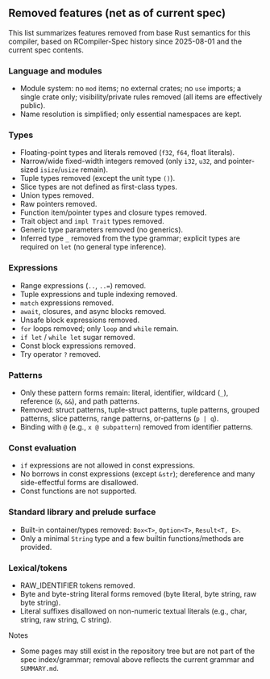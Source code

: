 ## Removed features (net as of current spec)

This list summarizes features removed from base Rust semantics for this compiler, based on RCompiler-Spec history since 2025-08-01 and the current spec contents.

### Language and modules
- Module system: no `mod` items; no external crates; no `use` imports; a single crate only; visibility/private rules removed (all items are effectively public).
- Name resolution is simplified; only essential namespaces are kept.

### Types
- Floating-point types and literals removed (`f32`, `f64`, float literals).
- Narrow/wide fixed-width integers removed (only `i32`, `u32`, and pointer-sized `isize`/`usize` remain).
- Tuple types removed (except the unit type `()`).
- Slice types are not defined as first-class types.
- Union types removed.
- Raw pointers removed.
- Function item/pointer types and closure types removed.
- Trait object and `impl Trait` types removed.
- Generic type parameters removed (no generics).
- Inferred type `_` removed from the type grammar; explicit types are required on `let` (no general type inference).

### Expressions
- Range expressions (`..`, `..=`) removed.
- Tuple expressions and tuple indexing removed.
- `match` expressions removed.
- `await`, closures, and async blocks removed.
- Unsafe block expressions removed.
- `for` loops removed; only `loop` and `while` remain.
- `if let` / `while let` sugar removed.
- Const block expressions removed.
- Try operator `?` removed.

### Patterns
- Only these pattern forms remain: literal, identifier, wildcard (`_`), reference (`&`, `&&`), and path patterns.
- Removed: struct patterns, tuple-struct patterns, tuple patterns, grouped patterns, slice patterns, range patterns, or-patterns (`p | q`).
- Binding with `@` (e.g., `x @ subpattern`) removed from identifier patterns.

### Const evaluation
- `if` expressions are not allowed in const expressions.
- No borrows in const expressions (except `&str`); dereference and many side-effectful forms are disallowed.
- Const functions are not supported.

### Standard library and prelude surface
- Built-in container/types removed: `Box<T>`, `Option<T>`, `Result<T, E>`.
- Only a minimal `String` type and a few builtin functions/methods are provided.

### Lexical/tokens
- RAW_IDENTIFIER tokens removed.
- Byte and byte-string literal forms removed (byte literal, byte string, raw byte string).
- Literal suffixes disallowed on non-numeric textual literals (e.g., char, string, raw string, C string).

Notes
- Some pages may still exist in the repository tree but are not part of the spec index/grammar; removal above reflects the current grammar and `SUMMARY.md`.
